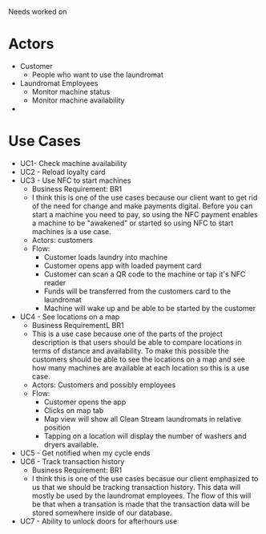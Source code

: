 Needs worked on
# Actors
- Customer
	- People who want to use the laundromat
- Laundromat Employees
	- Monitor machine status
	- Monitor machine availability 
- 
# Use Cases 
- UC1- Check machine availability
- UC2 - Reload loyalty card
- UC3 - Use NFC to start machines
  - Business Requirement: BR1
  - I think this is one of the use cases because our client want to get rid of the need for change and make payments digital. Before you can start a machine you need to pay, so using the NFC payment enables a machine to be "awakened" or started so using NFC to start machines is a use case.
  - Actors: customers
  - Flow:
    - Customer loads laundry into machine
    - Customer opens app with loaded payment card
    - Customer can scan a QR code to the machine or tap it's NFC reader
    - Funds will be transferred from the customers card to the laundromat
    - Machine will wake up and be able to be started by the customer
- UC4 - See locations on a map
  - Business RequirementL BR1
  - This is a use case because one of the parts of the project description is that users should be able to compare locations in terms of distance and availability. To make this possible the customers should be able to see the locations on a map and see how many machines are available at each location so this is a use case.
  - Actors: Customers and possibly employees
  - Flow:
    - Customer opens the app
    - Clicks on map tab
    - Map view will show all Clean Stream laundromats in relative position
    - Tapping on a location will display the number of washers and dryers available.
- UC5 - Get notified when my cycle ends
- UC6 - Track transaction history
  - Business Requirement: BR1
  - I think this is one of the use cases becasue our client emphasized to us that we should be tracking transaction history.
    This data will mostly be used by the laundromat employees. The flow of this will be that when a transation is made that
    the transaction data will be stored somewhere inside of our database. 
- UC7 - Ability to unlock doors for afterhours use
